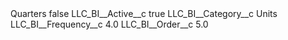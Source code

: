 <?xml version="1.0" encoding="UTF-8"?>
<CustomMetadata xmlns="http://soap.sforce.com/2006/04/metadata" xmlns:xsi="http://www.w3.org/2001/XMLSchema-instance" xmlns:xsd="http://www.w3.org/2001/XMLSchema">
    <label>Quarters</label>
    <protected>false</protected>
    <values>
        <field>LLC_BI__Active__c</field>
        <value xsi:type="xsd:boolean">true</value>
    </values>
    <values>
        <field>LLC_BI__Category__c</field>
        <value xsi:type="xsd:string">Units</value>
    </values>
    <values>
        <field>LLC_BI__Frequency__c</field>
        <value xsi:type="xsd:double">4.0</value>
    </values>
    <values>
        <field>LLC_BI__Order__c</field>
        <value xsi:type="xsd:double">5.0</value>
    </values>
</CustomMetadata>
